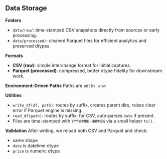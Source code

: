 ## Data Storage

**Folders**
- `data/raw/`: time-stamped CSV snapshots directly from sources or early processing.
- `data/processed/`: cleaned Parquet files for efficient analytics and preserved dtypes.

**Formats**
- **CSV (raw)**: simple interchange format for initial captures.
- **Parquet (processed)**: compressed, better dtype fidelity for downstream work.

**Environment-Driven Paths**
Paths are set in `.env`:

**Utilities**
- `write_df(df, path)`: routes by suffix, creates parent dirs, raises clear error if Parquet engine is missing.
- `read_df(path)`: routes by suffix; for CSV, auto-parses `date` if present.
- Files are time-stamped with `YYYYMMDD-HHMMSS` via a small helper `ts()`.

**Validation**
After writing, we reload both CSV and Parquet and check:
- same shape
- `date` is datetime dtype
- `price` is numeric dtype